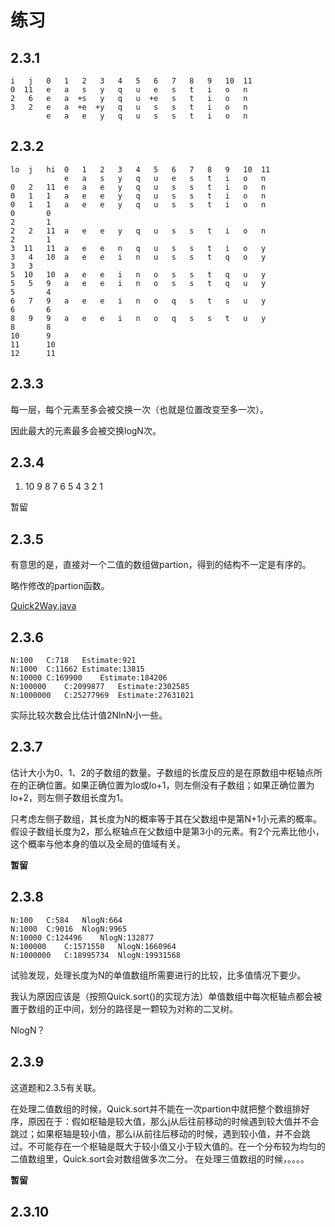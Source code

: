 # 练习

## 2.3.1

```java_holder_method_tree
i   j   0   1   2   3   4   5   6   7   8   9   10  11
0  11   e   a   s   y   q   u   e   s   t   i   o   n
2   6   e   a  +s   y   q   u  +e   s   t   i   o   n
3   2   e   a  +e  +y   q   u   s   s   t   i   o   n
        e   a   e   y   q   u   s   s   t   i   o   n
```

## 2.3.2

```java_holder_method_tree
lo  j   hi  0   1   2   3   4   5   6   7   8   9   10  11
            e   a   s   y   q   u   e   s   t   i   o   n
0   2   11  e   a   e   y   q   u   s   s   t   i   o   n        
0   1   1   a   e   e   y   q   u   s   s   t   i   o   n
0   1   1   a   e   e   y   q   u   s   s   t   i   o   n
0       0   
2       1   
2   2   11  a   e   e   y   q   u   s   s   t   i   o   n
2       1   
3  11   11  a   e   e   n   q   u   s   s   t   i   o   y
3   4   10  a   e   e   i   n   u   s   s   t   q   o   y
3   3
5  10   10  a   e   e   i   n   o   s   s   t   q   u   y
5   5   9   a   e   e   i   n   o   s   s   t   q   u   y
5       4
6   7   9   a   e   e   i   n   o   q   s   t   s   u   y
6       6
8   9   9   a   e   e   i   n   o   q   s   s   t   u   y
8       8
10      9
11      10
12      11  
```

## 2.3.3

每一层，每个元素至多会被交换一次（也就是位置改变至多一次）。

因此最大的元素最多会被交换logN次。

## 2.3.4

1. 10  9   8   7   6   5   4   3   2   1

暂留

## 2.3.5

有意思的是，直接对一个二值的数组做partion，得到的结构不一定是有序的。

略作修改的partion函数。

[Quick2Way.java](https://github.com/Dokyme/algorithms_4th_exercises/blob/master/src/main/java/com/dokyme/alg4/sorting/quick/Quick2PK.java)

## 2.3.6

```java_holder_method_tree
N:100	C:718	Estimate:921
N:1000	C:11662	Estimate:13815
N:10000	C:169900	Estimate:184206
N:100000	C:2099877	Estimate:2302585
N:1000000	C:25277969	Estimate:27631021
```

实际比较次数会比估计值2NlnN小一些。

## 2.3.7

估计大小为0、1、2的子数组的数量。子数组的长度反应的是在原数组中枢轴点所在的正确位置。如果正确位置为lo或lo+1，则左侧没有子数组；如果正确位置为lo+2，则左侧子数组长度为1。

只考虑左侧子数组，其长度为N的概率等于其在父数组中是第N+1小元素的概率。假设子数组长度为2，那么枢轴点在父数组中是第3小的元素。有2个元素比他小，这个概率与他本身的值以及全局的值域有关。

**暂留**

## 2.3.8

```java_holder_method_tree
N:100	C:584	NlogN:664
N:1000	C:9016	NlogN:9965
N:10000	C:124496	NlogN:132877
N:100000	C:1571550	NlogN:1660964
N:1000000	C:18995734	NlogN:19931568
```

试验发现，处理长度为N的单值数组所需要进行的比较，比多值情况下要少。

我认为原因应该是（按照Quick.sort()的实现方法）单值数组中每次枢轴点都会被置于数组的正中间，划分的路径是一颗较为对称的二叉树。

NlogN？

## 2.3.9

这道题和2.3.5有关联。

在处理二值数组的时候，Quick.sort并不能在一次partion中就把整个数组排好序，原因在于：假如枢轴是较大值，那么j从后往前移动的时候遇到较大值并不会跳过；如果枢轴是较小值，那么i从前往后移动的时候，遇到较小值，并不会跳过。不可能存在一个枢轴是既大于较小值又小于较大值的。在一个分布较为均匀的二值数组里，Quick.sort会对数组做多次二分。
在处理三值数组的时候，。。。。

**暂留**

## 2.3.10

